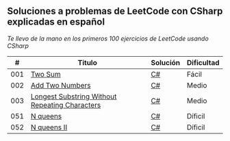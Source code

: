 ## Soluciones a problemas de LeetCode con CSharp explicadas en español

_Te llevo de la mano en los primeros 100 ejercicios de LeetCode usando CSharp_

| # | Titulo | Solución | Dificultad |
|---| ----- | -------- | ---------- |
|001|[Two Sum](https://leetcode.com/problems/two-sum/) | [C#](https://github.com/Jonas-Lara/Ergo/blob/master/Algoritmos/01-TwoSums.cs)|Fácil|
|002|[Add Two Numbers](https://leetcode.com/problems/add-two-numbers/) | [C#](https://github.com/Jonas-Lara/Ergo/blob/master/Algoritmos/02-AddTwoNumbers.cs)|Medio|
|003|[Longest Substring Without Repeating Characters](https://leetcode.com/problems/longest-substring-without-repeating-characters/) | [C#]()|Medio|
|051|[N queens](https://leetcode.com/problems/n-queens/) | [C#]()|Díficil|
|052|[N queens II ](https://leetcode.com/problems/n-queens-ii/) | [C#]()|Díficil|
